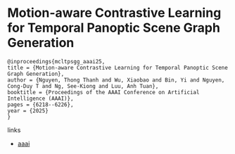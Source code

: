 # Motion-aware Contrastive Learning for Temporal Panoptic Scene Graph Generation

```
@inproceedings{mcltpsgg_aaai25,
title = {Motion-aware Contrastive Learning for Temporal Panoptic Scene Graph Generation},
author = {Nguyen, Thong Thanh and Wu, Xiaobao and Bin, Yi and Nguyen, Cong-Duy T and Ng, See-Kiong and Luu, Anh Tuan},
booktitle = {Proceedings of the AAAI Conference on Artificial Intelligence (AAAI)},
pages = {6218--6226},
year = {2025}
}
```

links
- [aaai](https://ojs.aaai.org/index.php/AAAI/article/view/32665)
